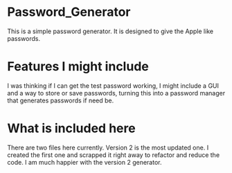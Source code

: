 # Password_Generator
This is a simple password generator. It is designed to give the Apple like passwords.

# Features I might include
I was thinking if I can get the test password working, I might include a GUI and a way to store or save passwords, turning this into a password manager that generates passwords if need be.

# What is included here
There are two files here currently. Version 2 is the most updated one. I created the first one and scrapped it right away to refactor and reduce the code. I am much happier with the version 2 generator.
